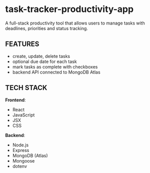 # task-tracker-productivity-app
A full-stack productivity tool that allows users to manage tasks with deadlines, priorities and status tracking.

## FEATURES
- create, update, delete tasks
- optional due date for each task
- mark tasks as complete with checkboxes
- backend API connected to MongoDB Atlas

## TECH STACK

**Frontend**:
- React
- JavaScript
- JSX
- CSS

**Backend**:
- Node.js
- Express
- MongoDB (Atlas)
- Mongoose
- dotenv